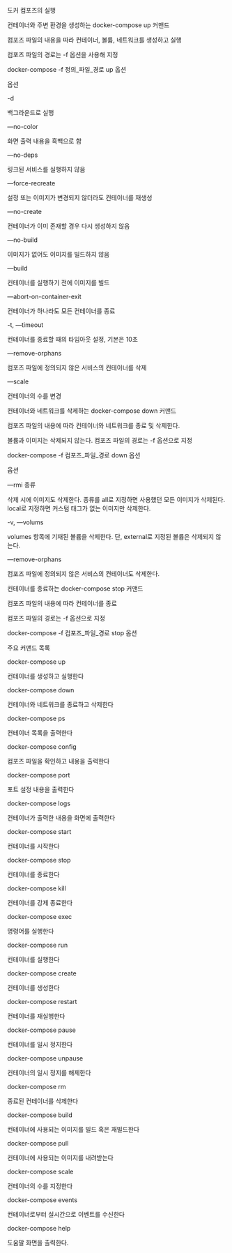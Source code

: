 도커 컴포즈의 실행

컨테이너와 주변 환경을 생성하는 docker-compose up 커맨드

컴포즈 파일의 내용을 따라 컨테이너, 볼륨, 네트워크를 생성하고 실행

컴포즈 파일의 경로는 -f 옵션을 사용해 지정

docker-compose -f 정의_파일_경로 up 옵션

옵션

-d

백그라운드로 실행

—no-color

화면 출력 내용을 흑백으로 함

—no-deps

링크된 서비스를 실행하지 않음

—force-recreate

설정 또는 이미지가 변경되지 않더라도 컨테이너를 재생성

—no-create

컨테이너가 이미 존재할 경우 다시 생성하지 않음

—no-build

이미지가 없어도 이미지를 빌드하지 않음

—build

컨테이너를 실행하기 전에 이미지를 빌드

—abort-on-container-exit

컨테이너가 하나라도 모든 컨테이너를 종료

-t, —timeout

컨테이너를 종료할 때의 타임아웃 설정, 기본은 10초

—remove-orphans

컴포즈 파일에 정의되지 않은 서비스의 컨테이너를 삭제

—scale

컨테이너의 수를 변경

컨테이너와 네트워크를 삭제하는 docker-compose down 커맨드

컴포즈 파일의 내용에 따라 컨테이너와 네트워크를 종료 및 삭제한다.

볼륨과 이미지는 삭제되지 않는다. 컴포즈 파일의 경로는 -f 옵션으로 지정

docker-compose -f 컴포즈_파일_경로 down 옵션

옵션

—rmi 종류

삭제 시에 이미지도 삭제한다. 종류를 all로 지정하면 사용했던 모든 이미지가 삭제된다. local로 지정하면 커스텀 태그가 없는 이미지만 삭제한다.

-v, —volums

volumes 항목에 기재된 볼륨을 삭제한다. 단, external로 지정된 볼륨은 삭제되지 않는다.

—remove-orphans

컴포즈 파일에 정의되지 않은 서비스의 컨테이너도 삭제한다.

컨테이너를 종료하는 docker-compose stop 커맨드

컴포즈 파일의 내용에 따라 컨테이너를 종료

컴포즈 파일의 경로는 -f 옵션으로 지정

docker-compose -f 컴포즈_파일_경로 stop 옵션

주요 커맨드 목록

docker-compose up

컨테이너를 생성하고 실행한다

docker-compose down

컨테이너와 네트워크를 종료하고 삭제한다

docker-compose ps

컨테이너 목록을 출력한다

docker-compose config

컴포즈 파일을 확인하고 내용을 출력한다

docker-compose port

포트 설정 내용을 출력한다

docker-compose logs

컨테이너가 출력한 내용을 화면에 출력한다

docker-compose start

컨테이너를 시작한다

docker-compose stop 

컨테이너를 종료한다

docker-compose kill

컨테이너를 강제 종료한다

docker-compose exec

명령어를 실행한다

docker-compose run 

컨테이너를 실행한다

docker-compose create

컨테이너를 생성한다

docker-compose restart

컨테이너를 재실행한다

docker-compose pause

컨테이너를 일시 정지한다

docker-compose unpause

컨테이너의 일시 정지를 해제한다

docker-compose rm

종료된 컨테이너를 삭제한다

docker-compose build

컨테이너에 사용되는 이미지를 빌드 혹은 재빌드한다

docker-compose pull

컨테이너에 사용되는 이미지를 내려받는다

docker-compose scale

컨테이너의 수를 지정한다

docker-compose events

컨테이너로부터 실시간으로 이벤트를 수신한다

docker-compose help

도움말 화면을 출력한다.